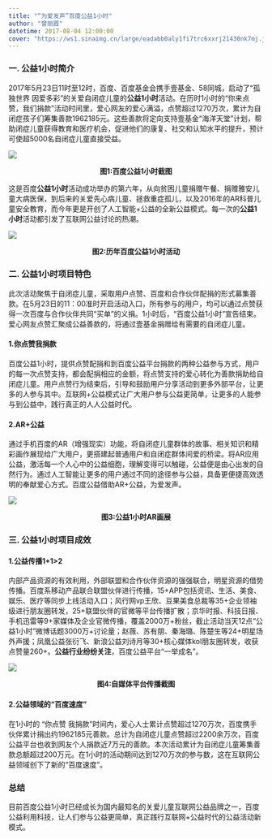 ```yaml
---
title: "“为爱发声”百度公益1小时"
author: "曾丽霞"
datetime: 2017-08-04 12:00:00
cover: "https://ws1.sinaimg.cn/large/eadabb0aly1fi7trc6xxrj21430nk7mj.jpg"
---
```


### 一. 公益1小时简介

2017年5月23日11时至12时，百度、百度基金会携手壹基金、58同城，启动了“孤独世界 因爱多彩”的关爱自闭症儿童的**公益****1****小时**活动。在历时1小时的“你来点赞，我们捐款”活动时间里，爱心网友的爱心满溢，点赞超过1270万次，累计为自闭症孩子们筹集善款1962185元。这些善款将定向支持壹基金“海洋天堂”计划，帮助闭症儿童获得教育和医疗机会，促进他们的康复、社交和认知水平的提升，预计可使超5000名自闭症儿童直接受益。  


![](https://ws1.sinaimg.cn/large/eadabb0aly1fi7t0nogaej21e40pcb29.jpg)
  



<center><strong>图1:百度公益1小时截图</strong></center>

这是百度**公益****1****小时**活动成功举办的第六年，从向贫困儿童捐赠午餐、捐赠雅安儿童大病医保，到后来的关爱先心病儿童、拯救重症孤儿，以及2016年的AR科普儿童安全教育，而今年更是开创了人工智能+公益的全新公益模式。每一次的**公益****1****小时**活动都引发了互联网公益讨论的热潮。  


![](https://ws1.sinaimg.cn/large/eadabb0aly1fi7t5ibpc9j23030y3npe.jpg)
  

<center><strong>图2:历年百度公益1小时活动</strong></center>


### 二. 公益1小时项目特色

此次活动聚焦于自闭症儿童，采取用户点赞、百度和合作伙伴配捐的形式募集善款。在5月23日的11：00准时开启活动入口，所有参与的用户，均可以通过点赞获得一次百度与合作伙伴共同“买单”的义捐。1小时后，“百度公益1小时”宣告结束。爱心网友点赞汇聚成公益善款的，将通过壹基金捐赠给有需要的自闭症儿童。  


#### 1.你点赞我捐款


百度公益1小时，提供点赞配捐和到百度公益平台捐款的两种公益参与方式，用户的每一次点赞支持，都会配捐相应的金额，将点赞支持的爱心转化为善款捐助给自闭症儿童。用户点赞行为结束后，引导和鼓励用户分享活动到更多外部平台，让更多的人参与其中。互联网+公益模式让广大用户参与公益更简单，让更多的人能参与到公益中，践行真正的人人公益时代。  


#### 2.AR+公益


通过手机百度的AR（增强现实）功能，将自闭症儿童群体的故事、相关知识和精彩画作展现给广大用户，更搭建起普通用户和自闭症群体间爱的桥梁。将AR应用公益，激活每一个人心中的公益细胞，理解变得可以触碰，公益便是由心出发的自然行为。通过人工智能让更多的用户通过不同的途径参与公益，具备更便捷高效透明的奉献爱心方式。百度公益借助AR+公益，为爱发声。  


![](https://ws1.sinaimg.cn/large/eadabb0aly1fi7t3wc7bxj20o10e91e4.jpg)
  



<center><strong>图3:公益1小时AR画展</strong></center>


### 三. 公益1小时项目成效

#### 1.公益传播1+1>2


内部产品资源的有效利用，外部联盟和合作伙伴资源的强强联合，明星资源的借势传播。百度系移动产品联合联盟伙伴进行传播，15+APP包括资讯、生活、美食、娱乐、医疗等同步上线活动入口；风行网vp王欣、豆果美食总裁等35+企业领袖级进行朋友圈转发，25+联盟伙伴的官微等平台传播扩散；京华时报、科技日报、手机迅雷等9+家媒体及企业官微传播，覆盖2000万+粉丝，截止活动当天12点“公益1小时”微博话题3000万+讨论量；赵薇、苏有朋、秦海璐、陈楚生等24+明星场外声援；凤凰公益张衍飞、新浪公益刘诗月等30+核心媒体kol朋友圈转发，收获点赞量260+。**公益行业纷纷关注**，百度公益平台“一举成名”。  


![](https://ws1.sinaimg.cn/large/eadabb0aly1fi7t6p1x37j20o1062afz.jpg)
  



<center><strong>图4:自媒体平台传播截图</strong></center>

#### 2.公益领域的“百度速度”


在1小时的 “你点赞 我捐款”时间内，爱心人士累计点赞超过1270万次，百度携手伙伴累计捐出约1962185元善款。总计为自闭症儿童点赞超过2200余万次，百度公益平台也收到网友个人捐款近7万元的善款。本次活动累计为自闭症儿童筹集善款总额超过200万元。在1小时的活动期间达到1270万次的参与数，这在互联网公益领域创下了新的“百度速度”。  


### 总结

目前百度公益1小时已经成长为国内最知名的关爱儿童互联网公益品牌之一，百度公益利用科技，让人们参与公益更简单，真正践行互联网+公益时代的公益活动新模式。